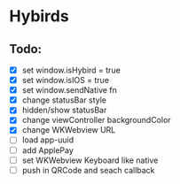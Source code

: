 # Hybirds

## Todo:

- [x] set window.isHybird = true
- [x] set window.isIOS = true
- [x] set window.sendNative fn
- [x] change statusBar style
- [x] hidden/show statusBar
- [x] change viewController backgroundColor
- [x] change WKWebview URL
- [ ] load app-uuid
- [ ] add ApplePay
- [ ] set WKWebview Keyboard like native
- [ ] push in QRCode and seach callback
